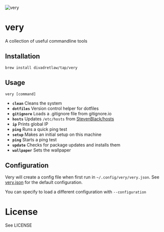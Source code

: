 ![very](https://user-images.githubusercontent.com/6899256/35834766-70047090-0ad7-11e8-939a-cfb644880441.png)

# very

A collection of useful commandline tools

## Installation

```
brew install divadretlaw/tap/very
```

## Usage

```
very [command]
```

* **`clean`** Cleans the system
* **`dotfiles`** Version control helper for dotfiles
* **`gitignore`** Loads a .gitignore file from gitignore.io
* **`hosts`** Updates `/etc/hosts` from [StevenBlack/hosts](https://github.com/StevenBlack/hosts)
* **`ip`** Prints global IP
* **`ping`** Runs a quick ping test
* **`setup`** Makes an initial setup on this machine
* **`ping`** Starts a ping test
* **`update`** Checks for package updates and installs them
* **`wallpaper`** Sets the wallpaper

## Configuration

Very will create a config file when first run in `~/.config/very/very.json`. See [very.json](very.json) for the default configuration.

You can specify to load a different configuration with `--configuration`

# License

See LICENSE
